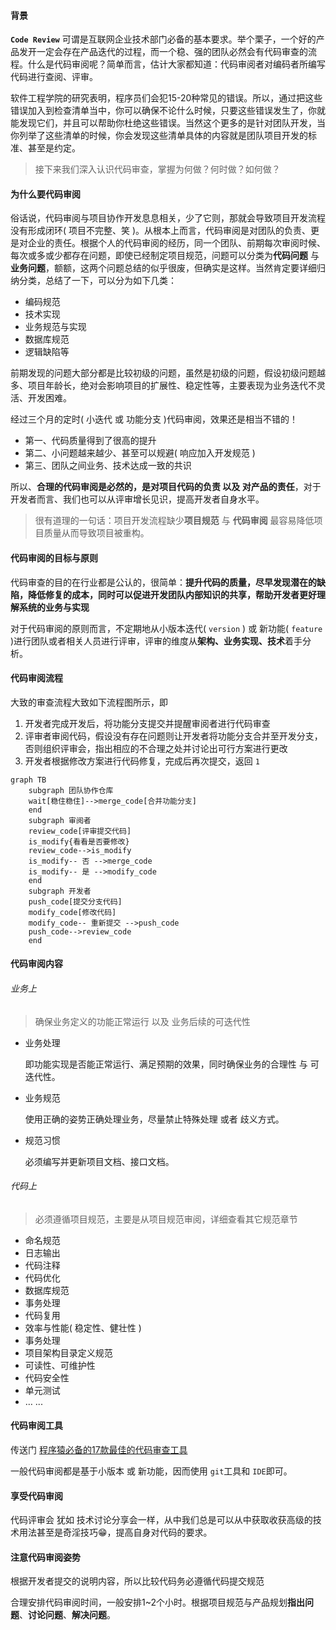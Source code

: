 #### 背景

**`Code Review`** 可谓是互联网企业技术部门必备的基本要求。举个栗子，一个好的产品发开一定会存在产品迭代的过程，而一个稳、强的团队必然会有代码审查的流程。什么是代码审阅呢？简单而言，估计大家都知道：代码审阅者对编码者所编写代码进行查阅、评审。

软件工程学院的研究表明，程序员们会犯15-20种常见的错误。所以，通过把这些错误加入到检查清单当中，你可以确保不论什么时候，只要这些错误发生了，你就能发现它们，并且可以帮助你杜绝这些错误。当然这个更多的是针对团队开发，当你列举了这些清单的时候，你会发现这些清单具体的内容就是团队项目开发的标准、甚至是约定。

> 接下来我们深入认识代码审查，掌握为何做？何时做？如何做？



#### 为什么要代码审阅

俗话说，代码审阅与项目协作开发息息相关，少了它则，那就会导致项目开发流程没有形成闭环( 项目不完整、笑 )。从根本上而言，代码审阅是对团队的负责、更是对企业的责任。根据个人的代码审阅的经历，同一个团队、前期每次审阅时候、每次或多或少都存在问题，即使已经制定项目规范，问题可以分类为**代码问题** 与 **业务问题**，额额，这两个问题总结的似乎很废，但确实是这样。当然肯定要详细归纳分类，总结了一下，可以分为如下几类：

- 编码规范
- 技术实现
- 业务规范与实现
- 数据库规范
- 逻辑缺陷等

前期发现的问题大部分都是比较初级的问题，虽然是初级的问题，假设初级问题越多、项目年龄长，绝对会影响项目的扩展性、稳定性等，主要表现为业务迭代不灵活、开发困难。

经过三个月的定时( 小迭代 或 功能分支 )代码审阅，效果还是相当不错的！

- 第一、代码质量得到了很高的提升
- 第二、小问题越来越少、甚至可以规避( 响应加入开发规范 )
- 第三、团队之间业务、技术达成一致的共识

所以、**合理的代码审阅是必然的，是对项目代码的负责 以及 对产品的责任**，对于开发者而言、我们也可以从评审增长见识，提高开发者自身水平。

> 很有道理的一句话：项目开发流程缺少**项目规范** 与 **代码审阅** 最容易降低项目质量从而导致项目被重构。



#### 代码审阅的目标与原则

代码审查的目的在行业都是公认的，很简单：**提升代码的质量，尽早发现潜在的缺陷，降低修复的成本，同时可以促进开发团队内部知识的共享，帮助开发者更好理解系统的业务与实现**

对于代码审阅的原则而言，不定期地从小版本迭代( `version` ) 或 新功能( `feature` )进行团队或者相关人员进行评审，评审的维度从**架构、业务实现、技术**着手分析。



#### 代码审阅流程

大致的审查流程大致如下流程图所示，即

1. 开发者完成开发后，将功能分支提交并提醒审阅者进行代码审查
2. 评审者审阅代码，假设没有存在问题则让开发者将功能分支合并至开发分支，否则组织评审会，指出相应的不合理之处并讨论出可行方案进行更改
3. 开发者根据修改方案进行代码修复，完成后再次提交，返回 `1`

```mermaid
graph TB
    subgraph 团队协作仓库
    wait[稳住稳住]-->merge_code[合并功能分支]
    end
    subgraph 审阅者
    review_code[评审提交代码]
    is_modify{看看是否要修改}
    review_code-->is_modify
    is_modify-- 否 -->merge_code
    is_modify-- 是 -->modify_code
    end
    subgraph 开发者
    push_code[提交分支代码]
    modify_code[修改代码]
    modify_code-- 重新提交 -->push_code
    push_code-->review_code
    end
```



#### 代码审阅内容

###### 业务上

> 确保业务定义的功能正常运行 以及 业务后续的可迭代性

- 业务处理

  即功能实现是否能正常运行、满足预期的效果，同时确保业务的合理性 与 可迭代性。

- 业务规范

  使用正确的姿势正确处理业务，尽量禁止特殊处理 或者 歧义方式。

- 规范习惯

  必须编写并更新项目文档、接口文档。

  

###### 代码上

> 必须遵循项目规范，主要是从项目规范审阅，详细查看其它规范章节

- 命名规范
- 日志输出
- 代码注释
- 代码优化
- 数据库规范
- 事务处理
- 代码复用
- 效率与性能( 稳定性、健壮性 )
- 事务处理
- 项目架构目录定义规范
- 可读性、可维护性
- 代码安全性
- 单元测试
- … ...



#### 代码审阅工具

传送门 [程序猿必备的17款最佳的代码审查工具](https://baijiahao.baidu.com/s?id=1585905486202936778&wfr=spider&for=pc) 

一般代码审阅都是基于小版本 或 新功能，因而使用 `git`工具和 `IDE`即可。



#### 享受代码审阅

代码评审会 犹如 技术讨论分享会一样，从中我们总是可以从中获取收获高级的技术用法甚至是奇淫技巧😁，提高自身对代码的要求。



#### 注意代码审阅姿势

根据开发者提交的说明内容，所以比较代码务必遵循代码提交规范

合理安排代码审阅时间，一般安排1~2个小时。根据项目规范与产品规划**指出问题**、**讨论问题**、**解决问题**。









